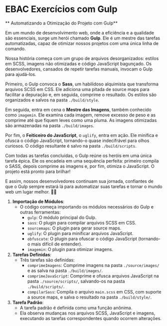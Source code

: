 # EBAC Exercícios com Gulp

** Automatizando a Otimização do Projeto com Gulp**

Em um mundo de desenvolvimento web, onde a eficiência e a qualidade são essenciais, surge um herói chamado **Gulp**. Ele é um mestre das tarefas automatizadas, capaz de otimizar nossos projetos com uma única linha de comando.

Nossa história começa com um grupo de arquivos desorganizados: estilos em SCSS, imagens não otimizadas e código JavaScript bagunçado. Os desenvolvedores, cansados de repetir tarefas manuais, invocam o Gulp para ajudá-los.

Primeiro, o Gulp convoca o **Sass**, um habilidoso alquimista que transforma arquivos SCSS em CSS. Ele adiciona uma pitada de source maps para facilitar a depuração e, em seguida, comprime o resultado. Os estilos são organizados e salvos na pasta `./build/style`.

Em seguida, entra em cena o **Mestre das Imagens**, também conhecido como `imagemin`. Ele examina cada imagem, remove excesso de peso e as comprime até que fiquem leves como uma pluma. As imagens otimizadas são armazenadas na pasta `./build/images`.

Por fim, o **Feiticeiro do JavaScript**, o `uglify`, entra em ação. Ele minifica e ofusca o código JavaScript, tornando-o quase indecifrável para olhos curiosos. O código resultante é salvo na pasta `./build/scripts`.

Com todas as tarefas concluídas, o Gulp reúne os heróis em uma única tarefa épica. Ele os encadeia em uma sequência perfeita: primeiro compila o SASS, depois comprime as imagens e, por fim, otimiza o JavaScript. O projeto está pronto para brilhar!

E assim, nossos desenvolvedores continuam sua jornada, confiantes de que o Gulp sempre estará lá para automatizar suas tarefas e tornar o mundo web um lugar melhor. 🚀🔧

1. **Importação de Módulos**:
   - O código começa importando os módulos necessários do Gulp e outras ferramentas:
     - `gulp`: O módulo principal do Gulp.
     - `sass`: O plugin para compilar arquivos SCSS em CSS.
     - `sourcemaps`: O plugin para gerar source maps.
     - `uglify`: O plugin para minificar arquivos JavaScript.
     - `obfuscate`: O plugin para ofuscar o código JavaScript (tornando-o mais difícil de entender).
     - `imagemin`: O plugin para otimizar imagens.
2. **Tarefas Definidas**:
   - Três tarefas são definidas:
     - `comprimeImagens`: Comprime imagens na pasta `./source/images/` e as salva na pasta `./build/images/`.
     - `comprimeJavaScript`: Comprime e ofusca arquivos JavaScript na pasta `./source/scripts/`, salvando-os na pasta `./build/scripts/`.
     - `compilarSass`: Compila o arquivo `main.scss` em CSS, com suporte a source maps, e salva o resultado na pasta `./build/style/`.
3. **Tarefa Padrão**:
   - A tarefa padrão é definida como uma função anônima.
   - Ela observa mudanças nos arquivos SCSS, JavaScript e imagens, executando as tarefas correspondentes quando ocorrem alterações.